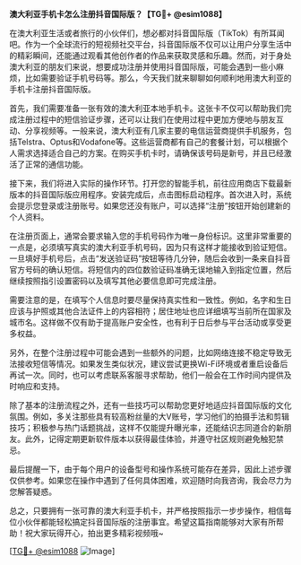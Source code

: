 **澳大利亚手机卡怎么注册抖音国际版？【TG💪+ @esim1088】**

在澳大利亚生活或者旅行的小伙伴们，想必都对抖音国际版（TikTok）有所耳闻吧。作为一个全球流行的短视频社交平台，抖音国际版不仅可以让用户分享生活中的精彩瞬间，还能通过观看其他创作者的作品来获取灵感和乐趣。然而，对于身处澳大利亚的朋友们来说，想要成功注册并使用抖音国际版，可能会遇到一些小麻烦，比如需要验证手机号码等。那么，今天我们就来聊聊如何顺利地用澳大利亚的手机卡注册抖音国际版。

首先，我们需要准备一张有效的澳大利亚本地手机卡。这张卡不仅可以帮助我们完成注册过程中的短信验证步骤，还可以让我们在使用过程中更加方便地与朋友互动、分享视频等。一般来说，澳大利亚有几家主要的电信运营商提供手机服务，包括Telstra、Optus和Vodafone等。这些运营商都有自己的套餐计划，可以根据个人需求选择适合自己的方案。在购买手机卡时，请确保该号码是新号，并且已经激活了正常的通信功能。

接下来，我们将进入实际的操作环节。打开您的智能手机，前往应用商店下载最新版本的抖音国际版应用程序。安装完成后，点击图标启动程序。首次进入时，系统会提示您登录或注册账号。如果您还没有账户，可以选择“注册”按钮开始创建新的个人资料。

在注册页面上，通常会要求输入您的手机号码作为唯一身份标识。这里非常重要的一点是，必须填写真实的澳大利亚手机号码，因为只有这样才能接收到验证短信。一旦填好手机号后，点击“发送验证码”按钮等待几分钟，随后会收到一条来自抖音官方号码的确认短信。将短信内的四位数验证码准确无误地输入到指定位置，然后继续按照指引设置密码以及填写其他必要信息即可完成注册。

需要注意的是，在填写个人信息时要尽量保持真实性和一致性。例如，名字和生日应该与护照或其他合法证件上的内容相符；居住地址也应详细填写当前所在国家及城市名。这样做不仅有助于提高账户安全性，也有利于日后参与平台活动或享受更多权益。

另外，在整个注册过程中可能会遇到一些额外的问题，比如网络连接不稳定导致无法接收短信等情况。如果发生类似状况，建议尝试更换Wi-Fi环境或者重启设备后再试一次。同时，也可以考虑联系客服寻求帮助，他们一般会在工作时间内提供及时响应和支持。

除了基本的注册流程之外，还有一些技巧可以帮助您更好地适应抖音国际版的文化氛围。例如，多关注那些具有较高粉丝量的大V账号，学习他们的拍摄手法和剪辑技巧；积极参与热门话题挑战，这样不仅能提升曝光率，还能结识志同道合的新朋友。此外，记得定期更新软件版本以获得最佳体验，并遵守社区规则避免触犯禁忌。

最后提醒一下，由于每个用户的设备型号和操作系统可能存在差异，因此上述步骤仅供参考。如果您在操作中遇到了任何具体困难，欢迎随时向我咨询，我会尽力为您解答疑惑。

总之，只要拥有一张可靠的澳大利亚手机卡，并严格按照指示一步步操作，相信每位小伙伴都能轻松搞定抖音国际版的注册事宜。希望这篇指南能够对大家有所帮助！祝大家玩得开心，拍出更多精彩视频哦~

[[TG💪+ @esim1088](https://t.me/s/esim1088) ![Image](https://i.postimg.cc/4NQfJmqS/Snipaste-2025-05-13-00-14-12.png)]